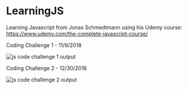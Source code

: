 # LearningJS

Learning Javascript from  Jonas Schmedtmann using his Udemy course: https://www.udemy.com/the-complete-javascript-course/


Coding Challenge 1 - 11/9/2018

![js code challenge 1 output](https://user-images.githubusercontent.com/7680427/48295113-b247fb80-e43d-11e8-9ef8-289b4d15d934.JPG)


Coding Challenge 2 - 12/30/2018


![js code challenge 2 output](https://user-images.githubusercontent.com/7680427/50554417-d8845d80-0c6e-11e9-9a7b-55a2e9c3e3ee.png)
